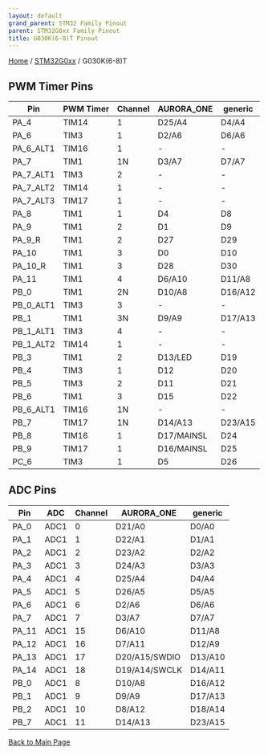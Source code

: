 ```yaml
---
layout: default
grand_parent: STM32 Family Pinout
parent: STM32G0xx Family Pinout
title: G030K(6-8)T Pinout
---
```


[Home](../../index.md) / [STM32G0xx](../index.md) / G030K(6-8)T

## PWM Timer Pins

| Pin | PWM Timer | Channel | AURORA_ONE | generic |
| --- | --- | --- | --- | --- |
| PA_4 | TIM14 | 1 | D25/A4 | D4/A4 |
| PA_6 | TIM3 | 1 | D2/A6 | D6/A6 |
| PA_6_ALT1 | TIM16 | 1 | - | - |
| PA_7 | TIM1 | 1N | D3/A7 | D7/A7 |
| PA_7_ALT1 | TIM3 | 2 | - | - |
| PA_7_ALT2 | TIM14 | 1 | - | - |
| PA_7_ALT3 | TIM17 | 1 | - | - |
| PA_8 | TIM1 | 1 | D4 | D8 |
| PA_9 | TIM1 | 2 | D1 | D9 |
| PA_9_R | TIM1 | 2 | D27 | D29 |
| PA_10 | TIM1 | 3 | D0 | D10 |
| PA_10_R | TIM1 | 3 | D28 | D30 |
| PA_11 | TIM1 | 4 | D6/A10 | D11/A8 |
| PB_0 | TIM1 | 2N | D10/A8 | D16/A12 |
| PB_0_ALT1 | TIM3 | 3 | - | - |
| PB_1 | TIM1 | 3N | D9/A9 | D17/A13 |
| PB_1_ALT1 | TIM3 | 4 | - | - |
| PB_1_ALT2 | TIM14 | 1 | - | - |
| PB_3 | TIM1 | 2 | D13/LED | D19 |
| PB_4 | TIM3 | 1 | D12 | D20 |
| PB_5 | TIM3 | 2 | D11 | D21 |
| PB_6 | TIM1 | 3 | D15 | D22 |
| PB_6_ALT1 | TIM16 | 1N | - | - |
| PB_7 | TIM17 | 1N | D14/A13 | D23/A15 |
| PB_8 | TIM16 | 1 | D17/MAINSL | D24 |
| PB_9 | TIM17 | 1 | D16/MAINSL | D25 |
| PC_6 | TIM3 | 1 | D5 | D26 |


## ADC Pins

| Pin | ADC | Channel | AURORA_ONE | generic |
| --- | --- | --- | --- | --- |
| PA_0 | ADC1 | 0 | D21/A0 | D0/A0 |
| PA_1 | ADC1 | 1 | D22/A1 | D1/A1 |
| PA_2 | ADC1 | 2 | D23/A2 | D2/A2 |
| PA_3 | ADC1 | 3 | D24/A3 | D3/A3 |
| PA_4 | ADC1 | 4 | D25/A4 | D4/A4 |
| PA_5 | ADC1 | 5 | D26/A5 | D5/A5 |
| PA_6 | ADC1 | 6 | D2/A6 | D6/A6 |
| PA_7 | ADC1 | 7 | D3/A7 | D7/A7 |
| PA_11 | ADC1 | 15 | D6/A10 | D11/A8 |
| PA_12 | ADC1 | 16 | D7/A11 | D12/A9 |
| PA_13 | ADC1 | 17 | D20/A15/SWDIO | D13/A10 |
| PA_14 | ADC1 | 18 | D19/A14/SWCLK | D14/A11 |
| PB_0 | ADC1 | 8 | D10/A8 | D16/A12 |
| PB_1 | ADC1 | 9 | D9/A9 | D17/A13 |
| PB_2 | ADC1 | 10 | D8/A12 | D18/A14 |
| PB_7 | ADC1 | 11 | D14/A13 | D23/A15 |


[Back to Main Page](../../index.md)